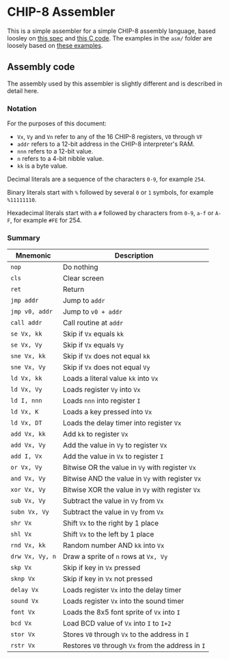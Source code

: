 # CHIP-8 Assembler

This is a simple assembler for a simple CHIP-8 assembly language, based loosley on [this spec](http://devernay.free.fr/hacks/chip8/C8TECH10.HTM) and [this C code](https://github.com/wernsey/chip8/blob/e3e4a5cd81acda3278a394a7598de71ecf7f0c05/c8asm.c). The examples in the `asm/` folder are loosely based on [these examples](https://github.com/wernsey/chip8/tree/e3e4a5cd81acda3278a394a7598de71ecf7f0c05/examples).

## Assembly code

The assembly used by this assembler is slightly different and is described in detail here.

### Notation

For the purposes of this document:

- `Vx`, `Vy` and `Vn` refer to any of the 16 CHIP-8 registers, `V0` through `VF`
- `addr` refers to a 12-bit address in the CHIP-8 interpreter's RAM.
- `nnn` refers to a 12-bit value.
- `n` refers to a 4-bit nibble value.
- `kk` is a byte value.

Decimal literals are a sequence of the characters `0-9`, for example `254`.

Binary literals start with `%` followed by several `0` or `1` symbols,
for example `%11111110`.

Hexadecimal literals start with a `#` followed by characters from
`0-9`, `a-f` or `A-F`, for example `#FE` for 254.

### Summary

| Mnemonic         | Description                                         |
|------------------|-----------------------------------------------------|
|  `nop`           | Do nothing                                          |
|  `cls`           | Clear screen                                        |
|  `ret`           | Return                                              |
|  `jmp addr`      | Jump to `addr`                                      |
|  `jmp v0, addr`  | Jump to `v0 + addr`                                 |
|  `call addr`     | Call routine at `addr`                              |
|  `se Vx, kk`     | Skip if `Vx` equals `kk`                            |
|  `se Vx, Vy`     | Skip if `Vx` equals `Vy`                            |
|  `sne Vx, kk`    | Skip if `Vx` does not equal `kk`                    |
|  `sne Vx, Vy`    | Skip if `Vx` does not equal `Vy`                    |
|  `ld Vx, kk`     | Loads a literal value `kk` into `Vx`                |
|  `ld Vx, Vy`     | Loads register `Vy` into `Vx`                       |
|  `ld I, nnn`     | Loads `nnn` into register `I`                       |
|  `ld Vx, K`      | Loads a key pressed into `Vx`                       |
|  `ld Vx, DT`     | Loads the delay timer into register `Vx`            |
|  `add Vx, kk`    | Add `kk` to register `Vx`                           |
|  `add Vx, Vy`    | Add the value in `Vy` to register `Vx`              |
|  `add I, Vx`     | Add the value in `Vx` to register `I`               |
|  `or Vx, Vy`     | Bitwise OR the value in `Vy` with register `Vx`     |
|  `and Vx, Vy`    | Bitwise AND the value in `Vy` with register `Vx`    |
|  `xor Vx, Vy`    | Bitwise XOR the value in `Vy` with register `Vx`    |
|  `sub Vx, Vy`    | Subtract the value in `Vy` from `Vx`                |
|  `subn Vx, Vy`   | Subtract the value in `Vy` from `Vx`                |
|  `shr Vx`        | Shift `Vx` to the right by 1 place                  |
|  `shl Vx`        | Shift `Vx` to the left by 1 place                   |
|  `rnd Vx, kk`    | Random number AND `kk` into `Vx`                    |
|  `drw Vx, Vy, n` | Draw a sprite of `n` rows at `Vx, Vy`               |
|  `skp Vx`        | Skip if key in `Vx` pressed                         |
|  `sknp Vx`       | Skip if key in `Vx` not pressed                     |
|  `delay Vx`      | Loads register `Vx` into the delay timer            |
|  `sound Vx`      | Loads register `Vx` into the sound timer            |
|  `font Vx`       | Loads the 8x5 font sprite of `Vx` into `I`          |
|  `bcd Vx`        | Load BCD value of `Vx` into `I` to `I+2`            |
|  `stor Vx`       | Stores `V0` through `Vx` to the address in `I`      |
|  `rstr Vx`       | Restores `V0` through `Vx` from the address in `I`  |
